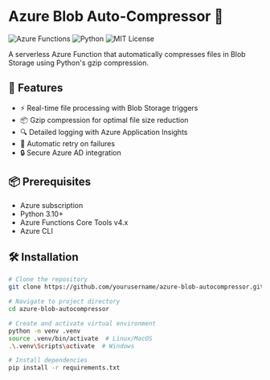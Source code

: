 # Azure Blob Auto-Compressor 🚀

![Azure Functions](https://img.shields.io/badge/Azure_Functions-0062AD?style=for-the-badge&logo=microsoft-azure&logoColor=white)
![Python](https://img.shields.io/badge/Python-3.10%2B-3776AB?style=for-the-badge&logo=python&logoColor=white)
![MIT License](https://img.shields.io/badge/License-MIT-yellow.svg?style=for-the-badge)

A serverless Azure Function that automatically compresses files in Blob Storage using Python's gzip compression.

## 🌟 Features

- ⚡ Real-time file processing with Blob Storage triggers
- 📦 Gzip compression for optimal file size reduction
- 🔍 Detailed logging with Azure Application Insights
- 🔄 Automatic retry on failures
- 🔒 Secure Azure AD integration

## 📦 Prerequisites

- Azure subscription
- Python 3.10+
- Azure Functions Core Tools v4.x
- Azure CLI

## 🛠️ Installation

```bash
# Clone the repository
git clone https://github.com/yourusername/azure-blob-autocompressor.git

# Navigate to project directory
cd azure-blob-autocompressor

# Create and activate virtual environment
python -m venv .venv
source .venv/bin/activate  # Linux/MacOS
.\.venv\Scripts\activate  # Windows

# Install dependencies
pip install -r requirements.txt
